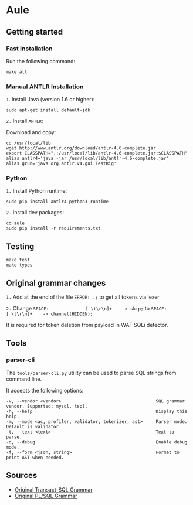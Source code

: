 # Aule

## Getting started

### Fast Installation

Run the following command:

```
make all
```

### Manual ANTLR Installation

`1`. Install Java (version 1.6 or higher):

```
sudo apt-get install default-jdk
```

`2.` Install `ANTLR`:

Download and copy:

```
cd /usr/local/lib
wget http://www.antlr.org/download/antlr-4.6-complete.jar
export CLASSPATH=".:/usr/local/lib/antlr-4.6-complete.jar:$CLASSPATH"
alias antlr4='java -jar /usr/local/lib/antlr-4.6-complete.jar'
alias grun='java org.antlr.v4.gui.TestRig'
```

### Python

`1.` Install Python runtime:

```
sudo pip install antlr4-python3-runtime
```

`2.` Install dev packages:

```
cd aule
sudo pip install -r requirements.txt
```

## Testing

```
make test
make types
```

## Original grammar changes

`1.` Add at the end  of the file `ERROR: .;` to get all tokens via lexer

`2.` Change 
`SPACE:              [ \t\r\n]+    -> skip;`
to
`SPACE:              [ \t\r\n]+    -> channel(HIDDEN);`

It is required for token deletion from payload in WAF SQLi detector.


## Tools

### parser-cli

The `tools/parser-cli.py` utility can be used to parse SQL strings from command line.

It accepts the following options:

```
-v, --vendor <vendor>                                    SQL grammar vendor. Supported: mysql, tsql.
-h, --help                                               Display this help.
-m, --mode <ac, profiler, validator, tokenizer, ast>     Parser mode. Default is validator.
-t, --text <text>                                        Text to parse.
-d, --debug                                              Enable debug mode.
-f, --form <json, string>                                Format to print AST when needed.
```

## Sources
* [Original Transact-SQL Grammar](https://github.com/antlr/grammars-v4/tree/master/tsql)
* [Original PL/SQL Grammar](https://github.com/antlr/grammars-v4/tree/master/plsql)
